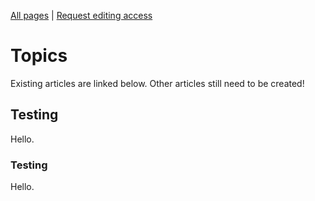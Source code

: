 <!-- TITLE: Welcome to ImpactWiki -->
<!-- SUBTITLE: A knowledgebase for impact investors, social entrepreneurs and evaluators -->

[All pages](http://impactwiki.org/all) | [Request editing access](http://impactwiki.org/request-edit-access)
# Topics
Existing articles are linked below. Other articles still need to be created!
## Testing

Hello.

### Testing

Hello.